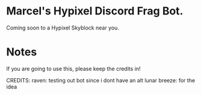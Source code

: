 # Marcel's Hypixel Discord Frag Bot.
Coming soon to a Hypixel Skyblock near you.

# Notes
If you are going to use this, please keep the credits in! 

CREDITS:
raven: testing out bot since i dont have an alt
lunar breeze: for the idea


